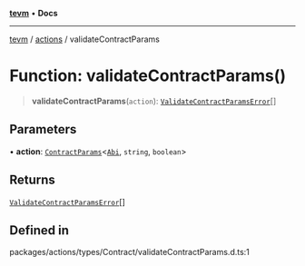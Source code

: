 [**tevm**](../../README.md) • **Docs**

***

[tevm](../../modules.md) / [actions](../README.md) / validateContractParams

# Function: validateContractParams()

> **validateContractParams**(`action`): [`ValidateContractParamsError`](../type-aliases/ValidateContractParamsError.md)[]

## Parameters

• **action**: [`ContractParams`](../../index/type-aliases/ContractParams.md)\<[`Abi`](../../index/type-aliases/Abi.md), `string`, `boolean`\>

## Returns

[`ValidateContractParamsError`](../type-aliases/ValidateContractParamsError.md)[]

## Defined in

packages/actions/types/Contract/validateContractParams.d.ts:1
